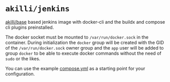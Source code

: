 # `akilli/jenkins`

[akilli/base](../base) based jenkins image with docker-cli and the buildx and compose cli plugins preinstalled.

The docker socket must be mounted to `/var/run/docker.sock` in the container. During initialization the `docker`
group will be created with the GID of the `/var/run/docker.sock` owner group and the `app` user will be added to group
`docker` to be able to execute docker commands without the need of `sudo` or the likes.

You can use the example [compose.yml](compose.yml) as a starting point for your configuration.
